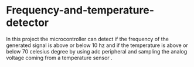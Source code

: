 # Frequency-and-temperature-detector
 In this project the microcontroller can detect if the frequency of the generated signal is above or below 10 hz and if the temperature is above or below 70 celesius degree by using adc peripheral and sampling the analog voltage coming from a temperature sensor .
